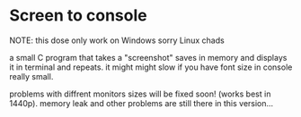 # Screen to console

NOTE: this dose only work on Windows sorry Linux chads

a small C program that takes a "screenshot" saves in memory and displays it in terminal and repeats.
it might might slow if you have font size in console really small.

problems with diffrent monitors sizes will be fixed soon! (works best in 1440p).
memory leak and other problems are still there in this version...
